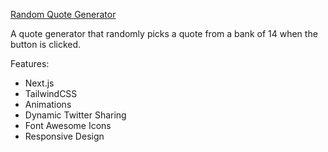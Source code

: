 [Random Quote Generator](https://nextjs-random-quote-lr9xfedy2-lucasdota.vercel.app/)

A quote generator that randomly picks a quote from a bank of 14 when the button is clicked.

Features:

 - Next.js
 - TailwindCSS
 - Animations
 - Dynamic Twitter Sharing
 - Font Awesome Icons
 - Responsive Design


